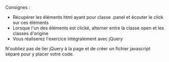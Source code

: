 Consignes :

- Récupérer les éléments html ayant pour classe .panel 
et écouter le click sur ces éléments
- Lorsque l'un des éléments est clické, 
alterner entre la classe open et les classes d'origine
- Vous réaliserez l'exercice intégralement avec jQuery



N'oubliez pas de lier jQuery à la page 
et de créer un fichier javascript séparé pour y placer votre code.